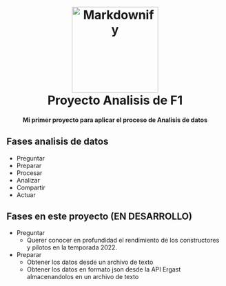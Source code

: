 
<h1 align="center">
  <br>
  <a><img src="https://upload.wikimedia.org/wikipedia/commons/4/45/F1_logo.svg" alt="Markdownify" height="200px" ></a>
  <br>
  Proyecto Analisis de F1
  <br>
</h1>

<h4 align="center">Mi primer proyecto para aplicar el proceso de Analisis de datos</h4>


## Fases analisis de datos
* Preguntar
* Preparar
* Procesar
* Analizar
* Compartir
* Actuar

## Fases en este proyecto (EN DESARROLLO)
* Preguntar
  - Querer conocer en profundidad el rendimiento de los constructores y pilotos en la temporada 2022.
* Preparar
	- Obtener los datos desde un archivo de texto
	- Obtener los datos en formato json desde la API Ergast almacenandolos en un archivo de texto
 



